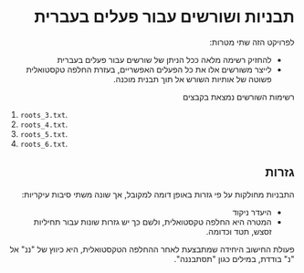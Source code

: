 <h1 dir='rtl' align='right'>
תבניות ושורשים עבור פעלים בעברית  
 </h1>
 
<p dir='rtl' align='right'>
לפרויקט הזה שתי מטרות:
 </p>
<ul dir='rtl' align='right'>
 <li> להחזיק רשימה מלאה ככל הניתן של שורשים עבור פעלים בעברית </li>
 <li> לייצר משורשים אלו את כל הפעלים האפשריים, בעזרת החלפה טקסטואלית פשוטה של אותיות השורש אל תוך תבנית מוכנה. </li>
</ul>
 <p dir='rtl' align='right'>
רשימות השורשים נמצאת בקבצים
</p>

1. `roots_3.txt`.
1. `roots_4.txt`.
1. `roots_5.txt`.
1. `roots_6.txt`.

<h2 dir='rtl' align='right'>גזרות</h2>

<p dir='rtl' align='right'>
התבניות מחולקות על פי גזרות באופן דומה למקובל, אך שונה משתי סיבות עיקריות:
</p> 
 <ul dir='rtl' align='right'>
 <li>היעדר ניקוד</li>
 <li>המטרה היא החלפה טקסטואלית, ולשם כך יש גזרות שונות עבור תחיליות זסצש, תטד וכדומה.</li>
 </ul>
 <p dir='rtl' align='right'>
פעולת החישוב היחידה שמתבצעת לאחר ההחלפה הטקסטואלית, היא כיווץ של "ננ" אל "נ" בודדת, במילים כגון "תסתבננה".
</p>
 
